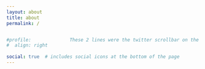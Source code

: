 ```yaml
---
layout: about
title: about
permalink: /


#profile:              These 2 lines were the twitter scrollbar on the home screen
#  align: right
  
social: true  # includes social icons at the bottom of the page
---
```



